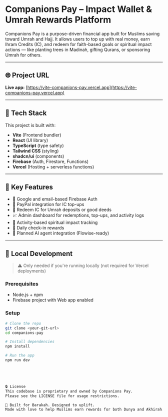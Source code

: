 # Companions Pay – Impact Wallet & Umrah Rewards Platform

Companions Pay is a purpose-driven financial app built for Muslims saving toward Umrah and Hajj. It allows users to top up with real money, earn Ihram Credits (IC), and redeem for faith-based goals or spiritual impact actions — like planting trees in Madinah, gifting Qurans, or sponsoring Umrah for others.

---

## 🌐 Project URL

**Live app:** [https://vite-companions-pay.vercel.app](https://vite-companions-pay.vercel.app)

---

## 🔧 Tech Stack

This project is built with:

- **Vite** (Frontend bundler)
- **React** (UI library)
- **TypeScript** (type safety)
- **Tailwind CSS** (styling)
- **shadcn/ui** (components)
- **Firebase** (Auth, Firestore, Functions)
- **Vercel** (Hosting + serverless functions)

---

## 🧠 Key Features

- 🔐 Google and email-based Firebase Auth
- 💸 PayPal integration for IC top-ups
- 🕋 Redeem IC for Umrah deposits or good deeds
- 📈 Admin dashboard for redemptions, top-ups, and activity logs
- 🧾 Activity-based spiritual impact tracking
- 🔁 Daily check-in rewards
- 💬 Planned AI agent integration (Flowise-ready)

---

## 📁 Local Development

> ⚠️ Only needed if you're running locally (not required for Vercel deployments)

### Prerequisites

- Node.js + npm
- Firebase project with Web app enabled

### Setup

```bash
# Clone the repo
git clone <your-git-url>
cd companions-pay

# Install dependencies
npm install

# Run the app
npm run dev





🔒 License
This codebase is proprietary and owned by Companions Pay.
Please see the LICENSE file for usage restrictions.

🙏 Built for Barakah. Designed to uplift.
Made with love to help Muslims earn rewards for both Dunya and Akhirah.
